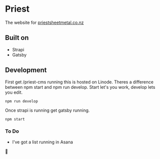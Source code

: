# Priest

The website for [priestsheetmetal.co.nz](https://priestsheetmetal.co.nz)

## Built on

- Strapi
- Gatsby

## Development

First get /priest-cms running this is hosted on Linode.
Theres a difference between npm start and npm run develop. Start let's you work, develop lets you edit.

``` npm run develop ```

Once strapi is running get gatsby running.

``` npm start ```

### To Do

- I've got a list running in Asana

🦄
